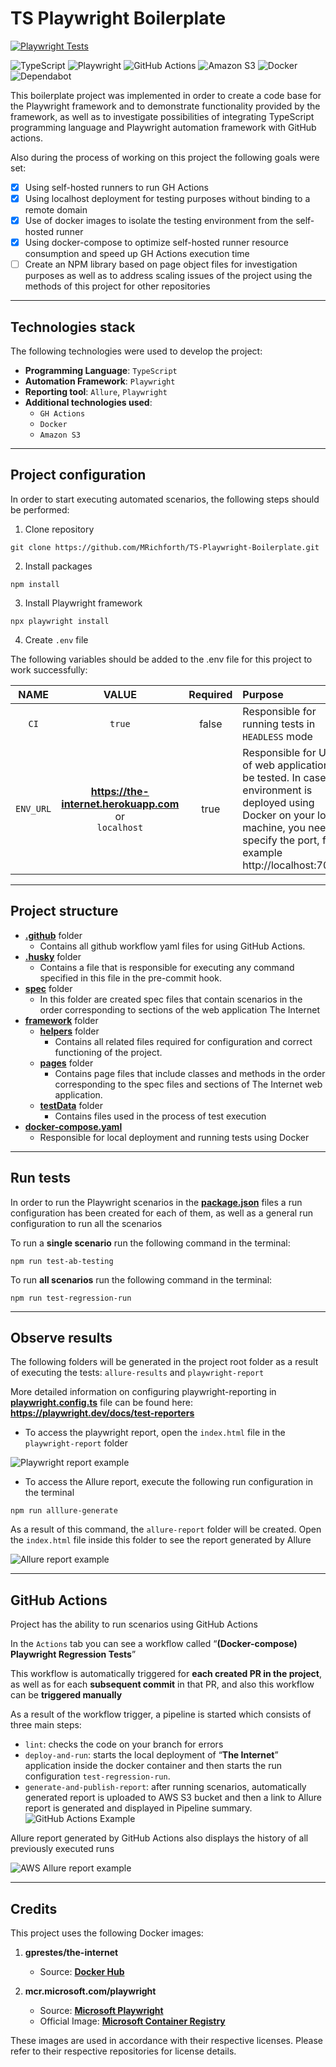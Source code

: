 # TS Playwright Boilerplate

[![Playwright Tests](https://github.com/MRichforth/TS-Playwright-Boilerplate/actions/workflows/deploy-and-run-in-docker.yml/badge.svg?branch=main)](https://github.com/MRichforth/TS-Playwright-Boilerplate/blob/main/.github/workflows/deploy-and-run-in-docker.yml)

![TypeScript](https://img.shields.io/badge/typescript-%23007ACC.svg?style=for-the-badge&logo=typescript&logoColor=white)
![Playwright](https://img.shields.io/badge/-playwright-%232EAD33?style=for-the-badge&logo=playwright&logoColor=white)
![GitHub Actions](https://img.shields.io/badge/github%20actions-%232671E5.svg?style=for-the-badge&logo=githubactions&logoColor=white)
![Amazon S3](https://img.shields.io/badge/Amazon%20S3-FF9900?style=for-the-badge&logo=amazons3&logoColor=white)
![Docker](https://img.shields.io/badge/docker-%230db7ed.svg?style=for-the-badge&logo=docker&logoColor=white)
![Dependabot](https://img.shields.io/badge/dependabot-025E8C?style=for-the-badge&logo=dependabot&logoColor=white)

This boilerplate project was implemented in order to create a code base for the Playwright framework and to demonstrate functionality provided by the framework, as well as to investigate possibilities of integrating TypeScript programming language and Playwright automation framework with GitHub actions.

Also during the process of working on this project the following goals were set:
- [x] Using self-hosted runners to run GH Actions
- [x] Using localhost deployment for testing purposes without binding to a remote domain
- [x] Use of docker images to isolate the testing environment from the self-hosted runner
- [x] Using docker-compose to optimize self-hosted runner resource consumption and speed up GH Actions execution time
- [ ] Create an NPM library based on page object files for investigation purposes as well as to address scaling issues of the project using the methods of this project for other repositories 
***

## Technologies stack

The following technologies were used to develop the project:
 - **Programming Language**: `TypeScript`
 - **Automation Framework**: `Playwright`
 - **Reporting tool**: `Allure`, `Playwright`
 - **Additional technologies used**:
   - `GH Actions`
   - `Docker`
   - `Amazon S3`
***

## Project configuration

In order to start executing automated scenarios, the following steps should be performed:
1. Clone repository
```
git clone https://github.com/MRichforth/TS-Playwright-Boilerplate.git
```

2. Install packages
```
npm install
```
3. Install Playwright framework
```
npx playwright install
```
4. Create `.env` file 

The following variables should be added to the .env file for this project to work successfully:

|   **NAME**   |                             **VALUE**                             | **Required**  | **Purpose**                                                                                                                                                                                   |
|:------------:|:-----------------------------------------------------------------:|:-------------:|:----------------------------------------------------------------------------------------------------------------------------------------------------------------------------------------------|
|     `CI`     |                              `true`                               |     false     | Responsible for running tests in `HEADLESS` mode                                                                                                                                              |
|  `ENV_URL`   | **https://the-internet.herokuapp.com** <br/>or <br/>`localhost`   |     true      | Responsible for URL of web application to be tested. In case the environment is deployed using Docker on your local machine, you need to specify the port, for example http://localhost:7080. |

***

## Project structure

- [**.github**](.github) folder
  - Contains all github workflow yaml files for using GitHub Actions.
- [**.husky**](.husky) folder
  - Contains a file that is responsible for executing any command specified in this file in the pre-commit hook.
- [**spec**](specs) folder
     - In this folder are created spec files that contain scenarios in the order corresponding to sections of the web application The Internet
 - [**framework**](framework) folder
   - [**helpers**](framework/helpers) folder
     - Contains all related files required for configuration and correct functioning of the project.
    - [**pages**](framework/pages) folder
      - Contains page files that include classes and methods in the order corresponding to the spec files and sections of The Internet web application.
   - [**testData**](framework/testData) folder
     - Contains files used in the process of test execution
 - [**docker-compose.yaml**](docker-compose.yml)
   - Responsible for local deployment and running tests using Docker

***

## Run tests
In order to run the Playwright scenarios in the [**package.json**](package.json) files a run configuration has been created for each of them, as well as a general run configuration to run all the scenarios

To run a **single scenario** run the following command in the terminal:
```
npm run test-ab-testing
```
To run **all scenarios** run the following command in the terminal:
```
npm run test-regression-run
```
***

## Observe results
The following folders will be generated in the project root folder as a result of executing the tests: `allure-results` and `playwright-report`

More detailed information on configuring playwright-reporting in [**playwright.config.ts**](playwright.config.ts) file can be found here: **https://playwright.dev/docs/test-reporters**

 - To access the playwright report, open the `index.html` file in the `playwright-report` folder

![Playwright report example](src/playwright-report-example.png)


 - To access the Allure report, execute the following run configuration in the terminal
```
npm run alllure-generate
```

As a result of this command, the `allure-report` folder will be created. Open the `index.html` file inside this folder to see the report generated by Allure

![Allure report example](src/allure-report-example.png)
***

## GitHub Actions
Project has the ability to run scenarios using GitHub Actions

In the `Actions` tab you can see a workflow called “**(Docker-compose) Playwright Regression Tests**”

This workflow is automatically triggered for **each created PR in the project**, as well as for each **subsequent commit** in that PR, and also this workflow can be **triggered manually**

As a result of the workflow trigger, a pipeline is started which consists of three main steps:
- `lint`: checks the code on your branch for errors
- `deploy-and-run`: starts the local deployment of “**The Internet**” application inside the docker container and then starts the run configuration `test-regression-run`.
- `generate-and-publish-report`: after running scenarios, automatically generated report is uploaded to AWS S3 bucket and then a link to Allure report is generated and displayed in Pipeline summary.
  ![GitHub Actions Example](src/github-actions-example.png)

Allure report generated by GitHub Actions also displays the history of all previously executed runs

![AWS Allure report example](src/aws-allure-report-example.png)
***

## Credits

This project uses the following Docker images:

1. **gprestes/the-internet**
    - Source: [**Docker Hub**](https://hub.docker.com/r/gprestes/the-internet)


2. **mcr.microsoft.com/playwright**
    - Source: [**Microsoft Playwright**](https://playwright.dev/)
    - Official Image: [**Microsoft Container Registry**](https://mcr.microsoft.com/en-us/artifact/mar/playwright)

These images are used in accordance with their respective licenses. Please refer to their respective repositories for license details.

 